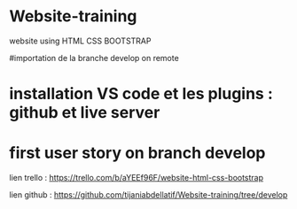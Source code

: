 # Website-training
website using HTML CSS BOOTSTRAP

#importation de la branche develop on remote 


# installation VS code et les plugins :  github et live server

# first user story on branch develop 

lien trello : https://trello.com/b/aYEEf96F/website-html-css-bootstrap

lien github : https://github.com/tijaniabdellatif/Website-training/tree/develop

